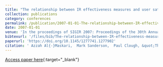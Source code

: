 ```yaml
---
title: "The relationship between IR effectiveness measures and user satisfaction"
collection: publications
category: conferences
permalink: /publication/2007-01-01-The-relationship-between-IR-effectiveness-measures-and-user-satisfaction
date: 2007-01-01
venue: 'In the proceedings of SIGIR 2007: Proceedings of the 30th Annual International ACM SIGIR Conference on Research and Development in Information Retrieval, Amsterdam, The Netherlands, July 23-27, 2007'
bibtexurl: '/files/bib/The-relationship-between-IR-effectiveness-measures-and-user-satisfaction.bib'
paperurl: 'https://doi.org/10.1145/1277741.1277902'
citation: ' Azzah Al{-}Maskari,  Mark Sanderson,  Paul Clough, &quot;The relationship between IR effectiveness measures and user satisfaction.&quot; In the proceedings of SIGIR 2007: Proceedings of the 30th Annual International ACM SIGIR Conference on Research and Development in Information Retrieval, Amsterdam, The Netherlands, July 23-27, 2007, 2007.'
---
```

[Access paper here](https://doi.org/10.1145/1277741.1277902){:target="_blank"}
